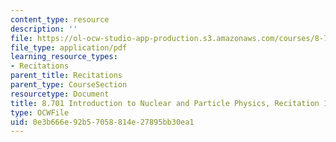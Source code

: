 ```yaml
---
content_type: resource
description: ''
file: https://ol-ocw-studio-app-production.s3.amazonaws.com/courses/8-701-introduction-to-nuclear-and-particle-physics-fall-2020/0e3b666e92b57058814e27895bb30ea1_MIT8_701f20_rec13.pdf
file_type: application/pdf
learning_resource_types:
- Recitations
parent_title: Recitations
parent_type: CourseSection
resourcetype: Document
title: 8.701 Introduction to Nuclear and Particle Physics, Recitation 13
type: OCWFile
uid: 0e3b666e-92b5-7058-814e-27895bb30ea1
---
```

